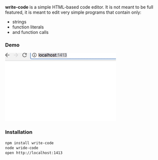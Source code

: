 **write-code** is a simple HTML-based code editor. It is not meant to be full featured, it is meant to edit very simple programs that contain only:

* strings
* function literals
* and function calls

### Demo

![GIF of person typing "function rad" which turns magically into "function rad(){" with the closing brace "}" on the next line. They press ENTER and the cursor drops to the next line. They type dad and it appears quoted as "dad". Then they type a ( and the quotes disappear. We now see "function rad(){" on the first line, "dad(" on the second line and ")}" on the third line. Finally they type "sad" which is automatically quoted. The last line is "sad")}. Without the period.](demo.gif)

### Installation

```
npm install write-code
node wride-code
open http://localhost:1413
```
